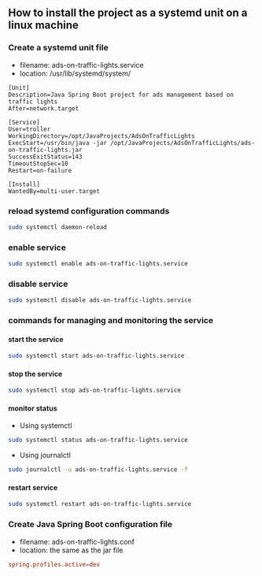 ## How to install the project as a systemd unit on a linux machine 

### Create a systemd unit file 

- filename: ads-on-traffic-lights.service
- location: /usr/lib/systemd/system/

```service
[Unit]
Description=Java Spring Boot project for ads management based on traffic lights
After=network.target

[Service]
User=troller
WorkingDirectory=/opt/JavaProjects/AdsOnTrafficLights
ExecStart=/usr/bin/java -jar /opt/JavaProjects/AdsOnTrafficLights/ads-on-traffic-lights.jar
SuccessExitStatus=143
TimeoutStopSec=10
Restart=on-failure

[Install]
WantedBy=multi-user.target
```

### reload systemd configuration commands

```sh
sudo systemctl daemon-reload
```

### enable service

```sh
sudo systemctl enable ads-on-traffic-lights.service
```

### disable service

```sh
sudo systemctl disable ads-on-traffic-lights.service
```

### commands for managing and monitoring the service

#### start the service
```sh
sudo systemctl start ads-on-traffic-lights.service
```

#### stop the service 
```sh
sudo systemctl stop ads-on-traffic-lights.service
```

#### monitor status 
- Using systemctl 
```sh
sudo systemctl status ads-on-traffic-lights.service
```

- Using journalctl 
```sh
sudo journalctl -u ads-on-traffic-lights.service -f
```
#### restart service
```sh
sudo systemctl restart ads-on-traffic-lights.service
```

### Create Java Spring Boot configuration file 

- filename: ads-on-traffic-lights.conf
- location: the same as the jar file

```conf
spring.profiles.active=dev
```
